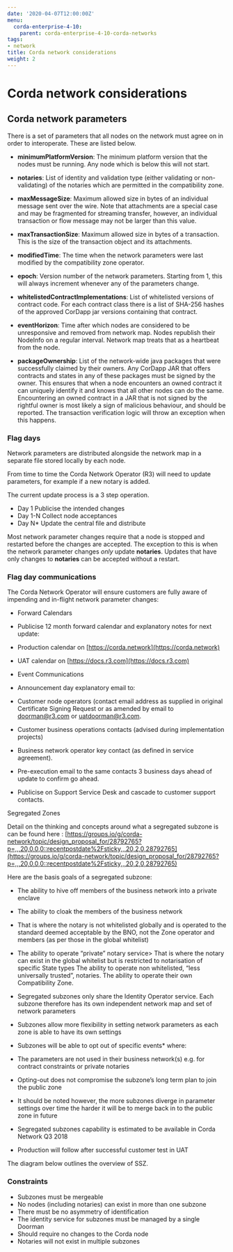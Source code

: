 ```yaml
---
date: '2020-04-07T12:00:00Z'
menu:
  corda-enterprise-4-10:
    parent: corda-enterprise-4-10-corda-networks
tags:
- network
title: Corda network considerations
weight: 2
---
```



# Corda network considerations


## Corda network parameters

There is a set of parameters that all nodes on the network must agree on in order to interoperate. These are listed below.


* **minimumPlatformVersion**: 
The minimum platform version that the nodes must be running. Any node which is below this will not start.


* **notaries**: 
List of identity and validation type (either validating or non-validating) of the notaries which are permitted in the compatibility zone.


* **maxMessageSize**: 
Maximum allowed size in bytes of an individual message sent over the wire. Note that attachments are a special case and may be fragmented for streaming transfer, however, an individual transaction or flow message may not be larger than this value.


* **maxTransactionSize**: 
Maximum allowed size in bytes of a transaction. This is the size of the transaction object and its attachments.


* **modifiedTime**: 
The time when the network parameters were last modified by the compatibility zone operator.


* **epoch**: 
Version number of the network parameters. Starting from 1, this will always increment whenever any of the parameters change.


* **whitelistedContractImplementations**: 
List of whitelisted versions of contract code. For each contract class there is a list of SHA-256 hashes of the approved CorDapp jar versions containing that contract.


* **eventHorizon**: 
Time after which nodes are considered to be unresponsive and removed from network map. Nodes republish their NodeInfo on a regular interval. Network map treats that as a heartbeat from the node.


* **packageOwnership**: 
List of the network-wide java packages that were successfully claimed by their owners. Any CorDapp JAR that offers contracts and states in any of these packages must be signed by the owner. This ensures that when a node encounters an owned contract it can uniquely identify it and knows that all other nodes can do the same. Encountering an owned contract in a JAR that is not signed by the rightful owner is most likely a sign of malicious behaviour, and should be reported. The transaction verification logic will throw an exception when this happens.




### Flag days

Network parameters are distributed alongside the network map in a separate file stored locally by each node.

From time to time the Corda Network Operator (R3) will need to update parameters, for example if a new notary is added.

The current update process is a 3 step operation.


* Day 1 Publicise the intended changes
* Day 1-N Collect node acceptances
* Day N* Update the central file and distribute

Most network parameter changes require that a node is stopped and restarted before the changes are accepted. The exception to this is when the network parameter changes _only_ update **notaries**. Updates that have only changes to **notaries** can be accepted without a restart.


### Flag day communications

The Corda Network Operator will ensure customers are fully aware of impending and in-flight network parameter changes:


* Forward Calendars


* Publicise 12 month forward calendar and explanatory notes for next update:
* Production calendar on [https://corda.network](https://corda.network)
* UAT calendar on [https://docs.r3.com](https://docs.r3.com)


* Event Communications


* Announcement day explanatory email to:


* Customer node operators (contact email address as supplied in original Certificate Signing Request or as amended by email to [doorman@r3.com](mailto:doorman@r3.com) or [uatdoorman@r3.com](mailto:uatdoorman@r3.com).
* Customer business operations contacts (advised during implementation projects)
* Business network operator key contact (as defined in service agreement).


* Pre-execution email to the same contacts 3 business days ahead of update to confirm go ahead.
* Publicise on Support Service Desk and cascade to customer support contacts.

Segregated Zones

Detail on the thinking and concepts around what a segregated subzone is can be found here : [https://groups.io/g/corda-network/topic/design_proposal_for/28792765?p=,,,20,0,0,0::recentpostdate%2Fsticky,,,20,2,0,28792765](https://groups.io/g/corda-network/topic/design_proposal_for/28792765?p=,,,20,0,0,0::recentpostdate%2Fsticky,,,20,2,0,28792765)

Here are the basis goals of a segregated subzone:


* The ability to hive off members of the business network into a private enclave
* The ability to cloak the members of the business network
* That is where the notary is not whitelisted globally and is operated to the standard deemed acceptable by the BNO, not the Zone operator and members (as per those in the global whitelist)
* The ability to operate “private” notary service> 
That is where the notary can exist in the global whitelist but is restricted to notarisation of specific State types
The ability to operate non whitelisted, “less universally trusted”, notaries.
The ability to operate their own Compatibility Zone.

* Segregated subzones only share the Identity Operator service. Each subzone therefore has its own independent network map and set of network parameters
* Subzones allow more flexibility in setting network parameters as each zone is able to have its own settings
* Subzones will be able to opt out of specific events* where:


* The parameters are not used in their business network(s) e.g. for contract constraints or private notaries
* Opting-out does not compromise the subzone’s long term plan to join the public zone


* It should be noted however, the more subzones diverge in parameter settings over time the harder it will be to merge back in to the public zone in future
* Segregated subzones capability is estimated to be available in Corda Network Q3 2018
* Production will follow after successful customer test in UAT

The diagram below outlines the overview of SSZ.



### Constraints


* Subzones must be mergeable
* No nodes (including notaries) can exist in more than one subzone
* There must be no asymmetry of identification
* The identity service for subzones must be managed by a single Doorman
* Should require no changes to the Corda node
* Notaries will not exist in multiple subzones

